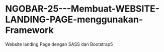 # NGOBAR-25---Membuat-WEBSITE-LANDING-PAGE-menggunakan-Framework
Website landing Page dengan SASS dan Bootstrap5

